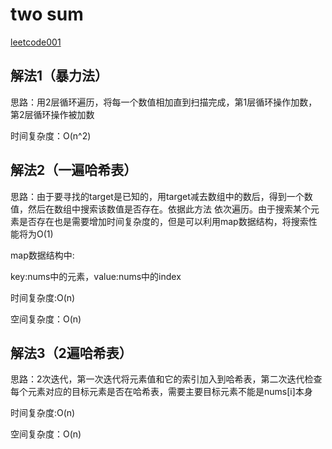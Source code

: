 # two sum

[leetcode001]( https://leetcode-cn.com/problems/two-sum/)

## 解法1（暴力法）

思路：用2层循环遍历，将每一个数值相加直到扫描完成，第1层循环操作加数，第2层循环操作被加数

时间复杂度：O(n^2)

## 解法2（一遍哈希表）

思路：由于要寻找的target是已知的，用target减去数组中的数后，得到一个数值，然后在数组中搜索该数值是否存在。依据此方法
依次遍历。由于搜索某个元素是否存在也是需要增加时间复杂度的，但是可以利用map数据结构，将搜索性能将为O(1)

map数据结构中:

key:nums中的元素，value:nums中的index

时间复杂度:O(n)

空间复杂度：O(n)

## 解法3（2遍哈希表）

思路：2次迭代，第一次迭代将元素值和它的索引加入到哈希表，第二次迭代检查每个元素对应的目标元素是否在哈希表，需要主要目标元素不能是nums[i]本身

时间复杂度:O(n)

空间复杂度：O(n)

